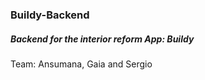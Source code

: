 ### Buildy-Backend
##### Backend for the interior reform App: Buildy

Team: Ansumana, Gaia and Sergio
